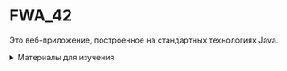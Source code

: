 # FWA_42

Это веб-приложение, построенное на стандартных технологиях Java.
<details>
<summary>Материалы для изучения</summary>

* [Шаг 1. Что нужно знать перед изучением Spring и JavaEE](https://javarush.ru/groups/posts/2514-vvedenie-v-enterprise-razrabotku)

* [Что такое Сервлеты, Java servlet API](https://javarush.ru/groups/posts/2529-chastjh-5-servletih-pishem-prostoe-veb-prilozhenie)


</details>


